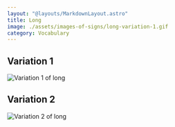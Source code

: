 ```yaml
---
layout: "@layouts/MarkdownLayout.astro"
title: Long
image: ./assets/images-of-signs/long-variation-1.gif
category: Vocabulary
---
```


## Variation 1

![Variation 1 of long](@signs/long-variation-1.gif)

## Variation 2

![Variation 2 of long](@signs/long-variation-2.gif)
